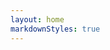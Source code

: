 ```yaml
---
layout: home
markdownStyles: true
---
```

<script setup>
import ContactForm from '../components/ContactForm.vue'
</script>

<ContactForm />
